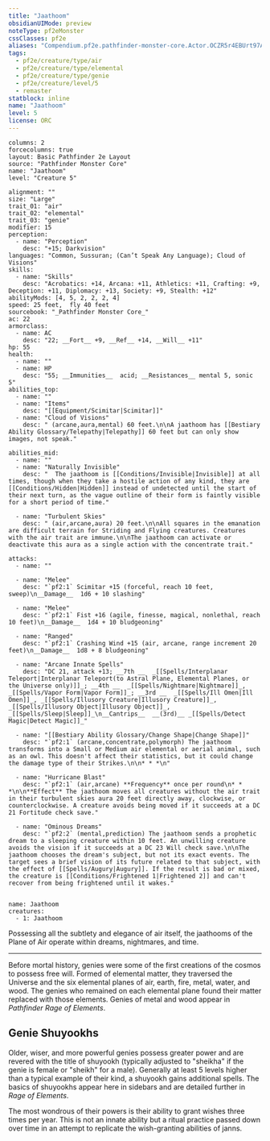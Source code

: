 ```yaml
---
title: "Jaathoom"
obsidianUIMode: preview
noteType: pf2eMonster
cssClasses: pf2e
aliases: "Compendium.pf2e.pathfinder-monster-core.Actor.OCZR5r4EBUrt97Ai" 
tags:
  - pf2e/creature/type/air
  - pf2e/creature/type/elemental
  - pf2e/creature/type/genie
  - pf2e/creature/level/5
  - remaster
statblock: inline
name: "Jaathoom"
level: 5
license: ORC
---
```


```statblock
columns: 2
forcecolumns: true
layout: Basic Pathfinder 2e Layout
source: "Pathfinder Monster Core"
name: "Jaathoom"
level: "Creature 5"

alignment: ""
size: "Large"
trait_01: "air"
trait_02: "elemental"
trait_03: "genie"
modifier: 15
perception:
  - name: "Perception"
    desc: "+15; Darkvision"
languages: "Common, Sussuran; (Can’t Speak Any Language); Cloud of Visions"
skills:
  - name: "Skills"
    desc: "Acrobatics: +14, Arcana: +11, Athletics: +11, Crafting: +9, Deception: +11, Diplomacy: +13, Society: +9, Stealth: +12"
abilityMods: [4, 5, 2, 2, 2, 4]
speed: 25 feet,  fly 40 feet
sourcebook: "_Pathfinder Monster Core_"
ac: 22
armorclass:
  - name: AC
    desc: "22; __Fort__ +9, __Ref__ +14, __Will__ +11"
hp: 55
health:
  - name: ""
  - name: HP
    desc: "55; __Immunities__  acid; __Resistances__ mental 5, sonic 5"
abilities_top:
  - name: ""
  - name: "Items"
    desc: "[[Equipment/Scimitar|Scimitar]]"
  - name: "Cloud of Visions"
    desc: " (arcane,aura,mental) 60 feet.\n\nA jaathoom has [[Bestiary Ability Glossary/Telepathy|Telepathy]] 60 feet but can only show images, not speak."

abilities_mid:
  - name: ""
  - name: "Naturally Invisible"
    desc: "  The jaathoom is [[Conditions/Invisible|Invisible]] at all times, though when they take a hostile action of any kind, they are [[Conditions/Hidden|Hidden]] instead of undetected until the start of their next turn, as the vague outline of their form is faintly visible for a short period of time."

  - name: "Turbulent Skies"
    desc: " (air,arcane,aura) 20 feet.\n\nAll squares in the emanation are difficult terrain for Striding and Flying creatures. Creatures with the air trait are immune.\n\nThe jaathoom can activate or deactivate this aura as a single action with the concentrate trait."

attacks:
  - name: ""

  - name: "Melee"
    desc: "`pf2:1` Scimitar +15 (forceful, reach 10 feet, sweep)\n__Damage__  1d6 + 10 slashing"

  - name: "Melee"
    desc: "`pf2:1` Fist +16 (agile, finesse, magical, nonlethal, reach 10 feet)\n__Damage__  1d4 + 10 bludgeoning"

  - name: "Ranged"
    desc: "`pf2:1` Crashing Wind +15 (air, arcane, range increment 20 feet)\n__Damage__  1d8 + 8 bludgeoning"

  - name: "Arcane Innate Spells"
    desc: "DC 21, attack +13; __7th __  _[[Spells/Interplanar Teleport|Interplanar Teleport(to Astral Plane, Elemental Planes, or the Universe only)]]_; __4th __  _[[Spells/Nightmare|Nightmare]]_, _[[Spells/Vapor Form|Vapor Form]]_; __3rd __  _[[Spells/Ill Omen|Ill Omen]]_, _[[Spells/Illusory Creature|Illusory Creature]]_, _[[Spells/Illusory Object|Illusory Object]]_, _[[Spells/Sleep|Sleep]]_\n__Cantrips__  __(3rd)__ _[[Spells/Detect Magic|Detect Magic]]_"

  - name: "[[Bestiary Ability Glossary/Change Shape|Change Shape]]"
    desc: "`pf2:1` (arcane,concentrate,polymorph) The jaathoom transforms into a Small or Medium air elemental or aerial animal, such as an owl. This doesn't affect their statistics, but it could change the damage type of their Strikes.\n\n* * *\n"

  - name: "Hurricane Blast"
    desc: "`pf2:1` (air,arcane) **Frequency** once per round\n* * *\n\n**Effect** The jaathoom moves all creatures without the air trait in their turbulent skies aura 20 feet directly away, clockwise, or counterclockwise. A creature avoids being moved if it succeeds at a DC 21 Fortitude check save."

  - name: "Ominous Dreams"
    desc: "`pf2:2` (mental,prediction) The jaathoom sends a prophetic dream to a sleeping creature within 10 feet. An unwilling creature avoids the vision if it succeeds at a DC 23 Will check save.\n\nThe jaathoom chooses the dream's subject, but not its exact events. The target sees a brief vision of its future related to that subject, with the effect of [[Spells/Augury|Augury]]. If the result is bad or mixed, the creature is [[Conditions/Frightened 1|Frightened 2]] and can't recover from being frightened until it wakes."
 
```

```encounter-table
name: Jaathoom
creatures:
  - 1: Jaathoom
```



Possessing all the subtlety and elegance of air itself, the jaathooms of the Plane of Air operate within dreams, nightmares, and time.

* * *

Before mortal history, genies were some of the first creations of the cosmos to possess free will. Formed of elemental matter, they traversed the Universe and the six elemental planes of air, earth, fire, metal, water, and wood. The genies who remained on each elemental plane found their matter replaced with those elements. Genies of metal and wood appear in _Pathfinder Rage of Elements_.

## Genie Shuyookhs

Older, wiser, and more powerful genies possess greater power and are revered with the title of shuyookh (typically adjusted to "sheikha" if the genie is female or "sheikh" for a male). Generally at least 5 levels higher than a typical example of their kind, a shuyookh gains additional spells. The basics of shuyookhs appear here in sidebars and are detailed further in _Rage of Elements_.

The most wondrous of their powers is their ability to grant wishes three times per year. This is not an innate ability but a ritual practice passed down over time in an attempt to replicate the wish-granting abilities of janns.
